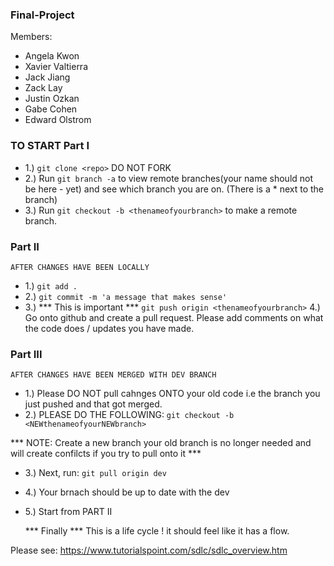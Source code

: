 ### Final-Project

Members:
- Angela Kwon
- Xavier Valtierra
- Jack Jiang
- Zack Lay
- Justin Ozkan 
- Gabe Cohen
- Edward Olstrom


### TO START Part I

- 1.) `git clone <repo>` DO NOT FORK
- 2.) Run `git branch -a` to view remote branches(your name should not be here - yet) and see which branch you are on. (There is a * next to the branch)
- 3.) Run `git checkout -b <thenameofyourbranch>` to make a remote branch.


### Part II
    AFTER CHANGES HAVE BEEN LOCALLY

- 1.) `git add .`
- 2.) `git commit -m 'a message that makes sense'`
- 3.) *** This is important ***  `git push origin <thenameofyourbranch>`
4.) Go onto github and create a pull request. Please add comments on what the code does /  updates you have made.


### Part III
    AFTER CHANGES HAVE BEEN MERGED WITH DEV BRANCH 

- 1.) Please DO NOT pull cahnges ONTO your old code i.e the branch you just pushed and that got merged.  
- 2.) PLEASE DO THE FOLLOWING: `git checkout -b <NEWthenameofyourNEWbranch> `

*** NOTE: Create a new branch your old branch is no longer needed and will create confilcts if you try to pull onto it ***

- 3.) Next, run: `git pull origin dev`  

- 4.) Your brnach should be up to date with the dev


- 5.) Start from PART II

    *** Finally *** This is a life cycle ! it should feel like it has a flow.

Please see: https://www.tutorialspoint.com/sdlc/sdlc_overview.htm